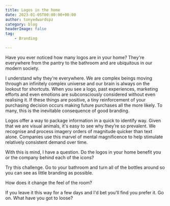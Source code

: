 ```yaml
---
title: Logos in the home
date: 2023-01-05T00:00:00+00:00
author: tonyedwardspz
category: blog
headerImage: false
tag: 
    - Branding

---
```


Have you ever noticed how many logos are in your home? They're everywhere from the pantry to the bathroom and are ubiquitous in our modern society.

I understand why they're everywhere. We are complex beings moving through an infinitely complex universe and our brain is always on the lookout for shortcuts. When you see a logo, past experiences, marketing efforts and even emotions are subconsciously considered without even realising it. If these things are positive, a tiny reinforcement of your purchasing decision occurs making future purchases all the more likely. To many, this is the inevitable consequence of good branding.

Logos offer a way to package information in a quick to identify way. Given that we are visual animals, it's easy to see why they’re so prevalent. We recognise and process imagery orders of magnitude quicker than text alone. Companies use this marvel of mental magnificence to help stimulate relatively consistent demand over time.

With this is mind, I have a question. Do the logos in your home benefit you or the company behind each of the icons? 

Try this challenge. Go to your bathroom and turn all of the bottles around so you can see as little branding as possible. 

How does it change the feel of the room? 

If you leave it this way for a few days and I'd bet you'll find you prefer it. Go on. What have you got to loose?
